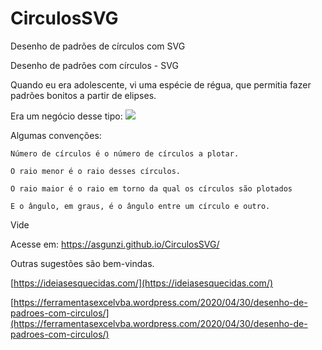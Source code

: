 # CirculosSVG
Desenho de padrões de círculos com SVG

Desenho de padrões com círculos - SVG

Quando eu era adolescente, vi uma espécie de régua, que permitia fazer padrões bonitos a partir de elipses.

Era um negócio desse tipo:
![](https://ferramentasexcelvba.files.wordpress.com/2020/04/spirograph.jpg?w=1024)


Algumas convenções:

    Número de círculos é o número de círculos a plotar.

    O raio menor é o raio desses círculos.

    O raio maior é o raio em torno da qual os círculos são plotados

    E o ângulo, em graus, é o ângulo entre um círculo e outro.



Vide 

Acesse em:
https://asgunzi.github.io/CirculosSVG/

Outras sugestões são bem-vindas.

[https://ideiasesquecidas.com/](https://ideiasesquecidas.com/)

[https://ferramentasexcelvba.wordpress.com/2020/04/30/desenho-de-padroes-com-circulos/](https://ferramentasexcelvba.wordpress.com/2020/04/30/desenho-de-padroes-com-circulos/)



